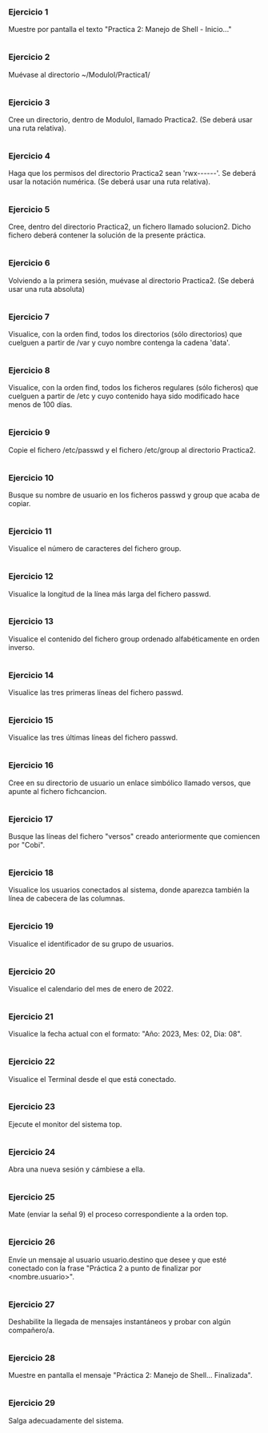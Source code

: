 ### Ejercicio 1
Muestre por pantalla el texto "Practica 2: Manejo de Shell - Inicio..."
```bash

```

### Ejercicio 2
Muévase al directorio ~/ModuloI/Practica1/
```bash

```

### Ejercicio 3
Cree un directorio, dentro de ModuloI, llamado Practica2. (Se deberá usar una ruta relativa).
```bash

```

### Ejercicio 4
Haga que los permisos del directorio Practica2 sean 'rwx------'. Se deberá usar la notación numérica. (Se deberá usar una ruta relativa).
```bash

```

### Ejercicio 5
Cree, dentro del directorio Practica2, un fichero llamado solucion2. Dicho fichero deberá contener la solución de la presente práctica.
```bash

```

### Ejercicio 6
Volviendo a la primera sesión, muévase al directorio Practica2. (Se deberá usar una ruta absoluta)
```bash

```

### Ejercicio 7
Visualice, con la orden find, todos los directorios (sólo directorios) que cuelguen a partir de /var y cuyo nombre contenga la cadena 'data'.
```bash

```

### Ejercicio 8
Visualice, con la orden find, todos los ficheros regulares (sólo ficheros) que cuelguen a partir de /etc y cuyo contenido haya sido modificado hace menos de 100 días.
```bash

```

### Ejercicio 9
Copie el fichero /etc/passwd y el fichero /etc/group al directorio Practica2.
```bash

```

### Ejercicio 10
Busque su nombre de usuario en los ficheros passwd y group que acaba de copiar.
```bash

```

### Ejercicio 11
Visualice el número de caracteres del fichero group.
```bash

```

### Ejercicio 12
Visualice la longitud de la línea más larga del fichero passwd.
```bash

```

### Ejercicio 13
Visualice el contenido del fichero group ordenado alfabéticamente en orden inverso.
```bash

```

### Ejercicio 14
Visualice las tres primeras líneas del fichero passwd.
```bash

```

### Ejercicio 15
Visualice las tres últimas líneas del fichero passwd.
```bash

```

### Ejercicio 16
Cree en su directorio de usuario un enlace simbólico llamado versos, que apunte al fichero fichcancion.
```bash

```

### Ejercicio 17
Busque las líneas del fichero "versos" creado anteriormente que comiencen por "Cobi".
```bash

```

### Ejercicio 18
Visualice los usuarios conectados al sistema, donde aparezca también la línea de cabecera de las columnas.
```bash

```

### Ejercicio 19
Visualice el identificador de su grupo de usuarios.
```bash

```

### Ejercicio 20
Visualice el calendario del mes de enero de 2022.
```bash

```

### Ejercicio 21
Visualice la fecha actual con el formato: "Año: 2023, Mes: 02, Dia: 08".
```bash

```

### Ejercicio 22
Visualice el Terminal desde el que está conectado.
```bash

```

### Ejercicio 23
Ejecute el monitor del sistema top.
```bash

```

### Ejercicio 24
Abra una nueva sesión y cámbiese a ella.
```bash

```

### Ejercicio 25
Mate (enviar la señal 9) el proceso correspondiente a la orden top.
```bash

```

### Ejercicio 26
Envíe un mensaje al usuario usuario.destino que desee y que esté conectado con la frase "Práctica 2 a punto de finalizar por <nombre.usuario>".
```bash

```

### Ejercicio 27
Deshabilite la llegada de mensajes instantáneos y probar con algún compañero/a.
```bash

```

### Ejercicio 28
Muestre en pantalla el mensaje "Práctica 2: Manejo de Shell... Finalizada".
```bash

```

### Ejercicio 29
Salga adecuadamente del sistema.
```bash

```
